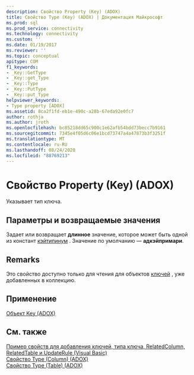 ```yaml
---
description: Свойство Property (Key) (ADOX)
title: Свойство Type (Key) (ADOX) | Документация Майкрософт
ms.prod: sql
ms.prod_service: connectivity
ms.technology: connectivity
ms.custom: ''
ms.date: 01/19/2017
ms.reviewer: ''
ms.topic: conceptual
apitype: COM
f1_keywords:
- _Key::GetType
- _Key::get_Type
- _Key::Type
- _Key::PutType
- _Key::put_Type
helpviewer_keywords:
- Type property [ADOX]
ms.assetid: 8ca2f1fd-eb1e-490c-a28b-67eda92e0fc7
author: rothja
ms.author: jroth
ms.openlocfilehash: bc85218dd65c900c1e62afb54bdd73becc7b9161
ms.sourcegitcommit: 7345e4f05d6c06e1bcd73747a4a47873b3f3251f
ms.translationtype: MT
ms.contentlocale: ru-RU
ms.lasthandoff: 08/24/2020
ms.locfileid: "88769213"
---
```

# <a name="type-property-key-adox"></a>Свойство Property (Key) (ADOX)
Указывает тип ключа.  
  
## <a name="settings-and-return-values"></a>Параметры и возвращаемые значения  
 Задает или возвращает **длинное** значение, которое может быть одной из констант [кэйтипинум](./keytypeenum.md) . Значение по умолчанию — **адкэйпримари**.  
  
## <a name="remarks"></a>Remarks  
 Это свойство доступно только для чтения для объектов [ключей](./key-object-adox.md) , уже добавленных в коллекцию.  
  
## <a name="applies-to"></a>Применение  
 [Объект Key (ADOX)](./key-object-adox.md)  
  
## <a name="see-also"></a>См. также  
 [Пример свойств для добавления ключей, типа ключа, RelatedColumn, RelatedTable и UpdateRule (Visual Basic)](./keys-append-method-key-type-relatedcolumn-relatedtable-example-vb.md)   
 [Свойство Type (Column) (ADOX)](./type-property-column-adox.md)   
 [Свойство Type (Table) (ADOX)](./type-property-table-adox.md)